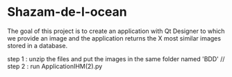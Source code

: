 # Shazam-de-l-ocean
The goal of this project is to create an application with Qt Designer to which we provide an image and the application returns the X most similar images stored in a database.

step 1 : unzip the files and put the images in the same folder named 'BDD'                                                                                         // step 2 : run ApplicationIHM(2).py
